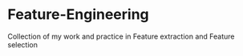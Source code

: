 # Feature-Engineering
Collection of my work and practice in Feature extraction and Feature selection
